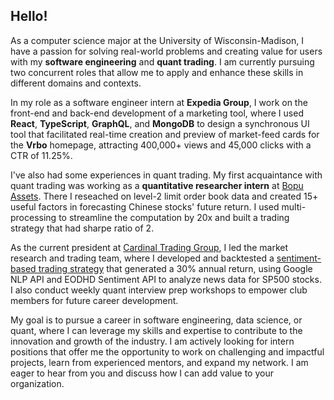## Hello!
As a computer science major at the University of Wisconsin-Madison, I have a passion for solving real-world problems and creating value for users with my **software engineering** and **quant trading**. I am currently pursuing two concurrent roles that allow me to apply and enhance these skills in different domains and contexts.

In my role as a software engineer intern at **Expedia Group**, I work on the front-end and back-end development of a marketing tool, where I used **React**, **TypeScript**, **GraphQL**, and **MongoDB** to design a synchronous UI tool that facilitated real-time creation and preview of market-feed cards for the **Vrbo** homepage, attracting 400,000+ views and 45,000 clicks with a CTR of 11.25%.

I've also had some experiences in quant trading. My first acquaintance with quant trading was working as a **quantitative researcher intern** at [Bopu Assets](https://www.bopufund.com/en/home). There I reseached on level-2 limit order book data and created 15+ useful factors in forecasting Chinese stocks' future return. I used multi-processing to streamline the computation by 20x and built a trading strategy that had sharpe ratio of 2.

As the current president at [Cardinal Trading Group](https://cardinaltradinguw.com/), I led the market research and trading team, where I developed and backtested a [sentiment-based trading strategy](https://github.com/Cardinal-Trading-UW-Madison/EDA/tree/main/CardinalTradingSystem) that generated a 30% annual return, using Google NLP API and EODHD Sentiment API to analyze news data for SP500 stocks. I also conduct weekly quant interview prep workshops to empower club members for future career development.

My goal is to pursue a career in software engineering, data science, or quant, where I can leverage my skills and expertise to contribute to the innovation and growth of the industry. I am actively looking for intern positions that offer me the opportunity to work on challenging and impactful projects, learn from experienced mentors, and expand my network. I am eager to hear from you and discuss how I can add value to your organization.